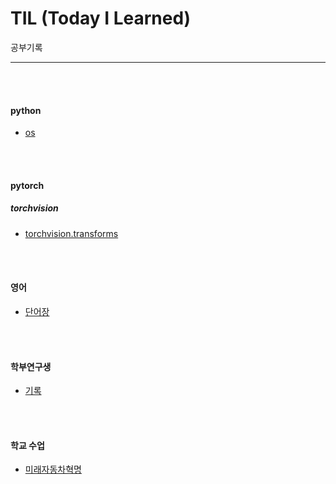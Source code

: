 # TIL (Today I Learned)

공부기록
****

<br>
<br>

#### python
- [os](./code/os.md)

<br>
<br>

#### pytorch


##### torchvision
- [torchvision.transforms](./code/torchvision_transforms.md)


<br>
<br>


#### 영어
- [단어장](./english/voca.md)


<br>
<br>

#### 학부연구생

- [기록](./research/research1.md)




<br>
<br>

#### 학교 수업
- [미래자동차혁명](./school/미래자동차혁명.md)